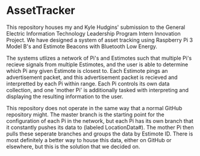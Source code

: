 # AssetTracker

This repository houses my and Kyle Hudgins' submission to the General Electric Information Technology Leadership Program Intern Innovation Project. We have designed a system of asset tracking using Raspberry Pi 3 Model B's and Estimote Beacons with Bluetooth Low Energy.

The systems utlizes a network of Pi's and Estimotes such that multiple Pi's recieve signals from multiple Estimotes, and the user is able to determine which Pi any given Estimote is closest to. Each Estimote pings an advertisement packet, and this advertisement packet is recieved and interpretted by each Pi within range. Each Pi controls its own data collection, and one 'mother Pi' is additionally tasked with interpreting and displaying the resulting information to the user.

This repository does not operate in the same way that a normal GitHub repository might. The master branch is the starting point for the configuration of each Pi in the network, but each Pi has its own branch that it constantly pushes its data to (labeled LocationData#). The mother Pi then pulls these seperate branches and groups the data by Estimote ID. There is most definitely a better way to house this data, either on GitHub or elsewhere, but this is the solution that we decided on.
